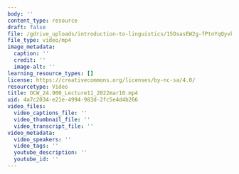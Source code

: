 ```yaml
---
body: ''
content_type: resource
draft: false
file: /gdrive_uploads/introduction-to-linguistics/15OsasEW2g-fPtnYqQyvkcaaoJYNTw_ou/ocw_24900_lecture11_2022mar10.mp4
file_type: video/mp4
image_metadata:
  caption: ''
  credit: ''
  image-alt: ''
learning_resource_types: []
license: https://creativecommons.org/licenses/by-nc-sa/4.0/
resourcetype: Video
title: OCW_24.900_Lecture11_2022mar10.mp4
uid: 4a7c2034-e21e-4994-983d-2fc5e4d4b266
video_files:
  video_captions_file: ''
  video_thumbnail_file: ''
  video_transcript_file: ''
video_metadata:
  video_speakers: ''
  video_tags: ''
  youtube_description: ''
  youtube_id: ''
---
```

